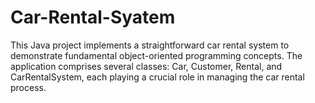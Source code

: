 # Car-Rental-Syatem
This Java project implements a straightforward car rental system to demonstrate fundamental object-oriented programming concepts. The application comprises several classes: Car, Customer, Rental, and CarRentalSystem, each playing a crucial role in managing the car rental process.
